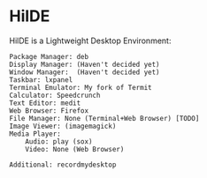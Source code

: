 # HilDE
HilDE is a Lightweight Desktop Environment:

	Package Manager: deb
	Display Manager: (Haven't decided yet)
	Window Manager:  (Haven't decided yet)
	Taskbar: lxpanel
	Terminal Emulator: My fork of Termit
	Calculator: Speedcrunch
	Text Editor: medit
	Web Browser: Firefox
	File Manager: None (Terminal+Web Browser) [TODO]
	Image Viewer: (imagemagick)
	Media Player:
		Audio: play (sox)
		Video: None (Web Browser)

	Additional: recordmydesktop
